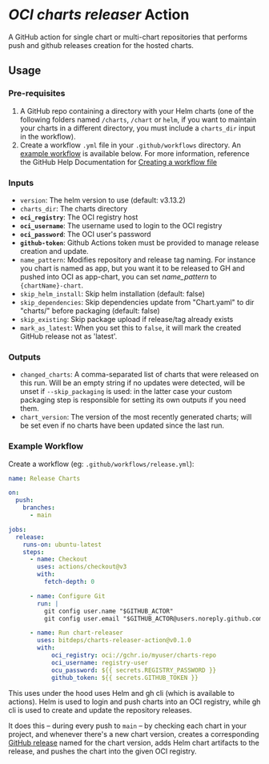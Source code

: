 # _OCI charts releaser_ Action

A GitHub action for single chart or multi-chart repositories that performs push and github releases creation for the hosted charts.

## Usage

### Pre-requisites

1. A GitHub repo containing a directory with your Helm charts (one of the following folders named `/charts`, `/chart` or `helm`, if you want
   to maintain your charts in a different directory, you must include a `charts_dir` input in the workflow).
1. Create a workflow `.yml` file in your `.github/workflows` directory. An [example workflow](#example-workflow) is available below.
   For more information, reference the GitHub Help Documentation for [Creating a workflow file](https://help.github.com/en/articles/configuring-a-workflow#creating-a-workflow-file)

### Inputs

- `version`: The helm version to use (default: v3.13.2)
- `charts_dir`: The charts directory
- **`oci_registry`**: The OCI registry host
- **`oci_username`**: The username used to login to the OCI registry
- **`oci_password`**: The OCI user's password
- **`github-token`**: Github Actions token must be provided to manage release creation and update.
- `name_pattern`: Modifies repository and release tag naming. For instance you chart is named as app, but you want it to be released to GH and pushed into OCI as app-chart, you can set *name_pattern* to `{chartName}-chart`.
- `skip_helm_install`: Skip helm installation (default: false)
- `skip_dependencies`: Skip dependencies update from "Chart.yaml" to dir "charts/" before packaging (default: false)
- `skip_existing`: Skip package upload if release/tag already exists
- `mark_as_latest`: When you set this to `false`, it will mark the created GitHub release not as 'latest'.

### Outputs

- `changed_charts`: A comma-separated list of charts that were released on this run. Will be an empty string if no updates were detected, will be unset if `--skip_packaging` is used: in the latter case your custom packaging step is responsible for setting its own outputs if you need them.
- `chart_version`: The version of the most recently generated charts; will be set even if no charts have been updated since the last run.

### Example Workflow

Create a workflow (eg: `.github/workflows/release.yml`):

```yaml
name: Release Charts

on:
  push:
    branches:
      - main

jobs:
  release:
    runs-on: ubuntu-latest
    steps:
      - name: Checkout
        uses: actions/checkout@v3
        with:
          fetch-depth: 0

      - name: Configure Git
        run: |
          git config user.name "$GITHUB_ACTOR"
          git config user.email "$GITHUB_ACTOR@users.noreply.github.com"

      - name: Run chart-releaser
        uses: bitdeps/charts-releaser-action@v0.1.0
        with:
            oci_registry: oci://gchr.io/myuser/charts-repo
            oci_username: registry-user
            ocu_password: ${{ secrets.REGISTRY_PASSWORD }}
            github_token: ${{ secrets.GITHUB_TOKEN }}
```

This uses under the hood uses Helm and gh cli (which is available to actions). Helm is used to login and push charts into an OCI registry, while gh cli is used to create and update the repository releases.

It does this – during every push to `main` – by checking each chart in your project, and whenever there's a new chart version, creates a corresponding [GitHub release](https://help.github.com/en/github/administering-a-repository/about-releases) named for the chart version, adds Helm chart artifacts to the release, and pushes the chart into the given OCI registry.

